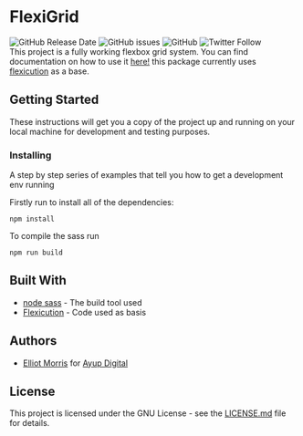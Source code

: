 # FlexiGrid

![GitHub Release Date](https://img.shields.io/github/release-date/AyupDigital/flexigrid.svg)
![GitHub issues](https://img.shields.io/github/issues/AyupDigital/flexigrid.svg)
![GitHub](https://img.shields.io/github/license/AyupDigital/flexigrid.svg)
![Twitter Follow](https://img.shields.io/twitter/follow/Ayupdigital.svg?style=social)  
This project is a fully working flexbox grid system.
You can find documentation on how to use it [here!](https://ayupdigital.github.io/flexigrid/#) this package currently uses [flexicution](http://keenanpayne.com/flexicution/) as a base.

## Getting Started

These instructions will get you a copy of the project up and running on your local machine for development and testing purposes.

### Installing

A step by step series of examples that tell you how to get a development env running

Firstly run to install all of the dependencies:

```
npm install
```

To compile the sass run

```
npm run build
```

## Built With

- [node sass](https://github.com/JeffreyWay/laravel-mix) - The build tool used
- [Flexicution](http://keenanpayne.com/flexicution/) - Code used as basis

## Authors

- [Elliot Morris](https://github.com/elliotrpmorris/) for [Ayup Digital](https://ayup.agency/)

## License

This project is licensed under the GNU License - see the [LICENSE.md](LICENSE.md) file for details.
